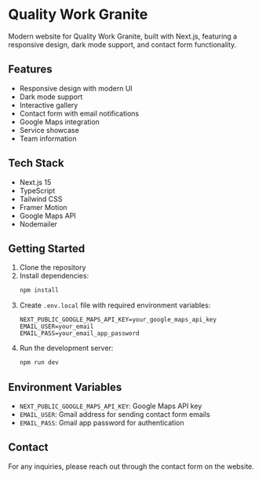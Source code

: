 # Quality Work Granite

Modern website for Quality Work Granite, built with Next.js, featuring a responsive design, dark mode support, and contact form functionality.

## Features

- Responsive design with modern UI
- Dark mode support
- Interactive gallery
- Contact form with email notifications
- Google Maps integration
- Service showcase
- Team information

## Tech Stack

- Next.js 15
- TypeScript
- Tailwind CSS
- Framer Motion
- Google Maps API
- Nodemailer

## Getting Started

1. Clone the repository
2. Install dependencies:
   ```bash
   npm install
   ```
3. Create `.env.local` file with required environment variables:
   ```
   NEXT_PUBLIC_GOOGLE_MAPS_API_KEY=your_google_maps_api_key
   EMAIL_USER=your_email
   EMAIL_PASS=your_email_app_password
   ```
4. Run the development server:
   ```bash
   npm run dev
   ```

## Environment Variables

- `NEXT_PUBLIC_GOOGLE_MAPS_API_KEY`: Google Maps API key
- `EMAIL_USER`: Gmail address for sending contact form emails
- `EMAIL_PASS`: Gmail app password for authentication

## Contact

For any inquiries, please reach out through the contact form on the website.
